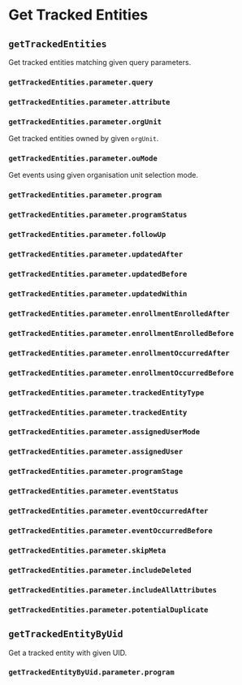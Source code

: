 # Get Tracked Entities

## `getTrackedEntities`

Get tracked entities matching given query parameters.

### `getTrackedEntities.parameter.query`

### `getTrackedEntities.parameter.attribute`

### `getTrackedEntities.parameter.orgUnit`

Get tracked entities owned by given `orgUnit`.

### `getTrackedEntities.parameter.ouMode`

Get events using given organisation unit selection mode.

### `getTrackedEntities.parameter.program`

### `getTrackedEntities.parameter.programStatus`

### `getTrackedEntities.parameter.followUp`

### `getTrackedEntities.parameter.updatedAfter`

### `getTrackedEntities.parameter.updatedBefore`

### `getTrackedEntities.parameter.updatedWithin`

### `getTrackedEntities.parameter.enrollmentEnrolledAfter`

### `getTrackedEntities.parameter.enrollmentEnrolledBefore`

### `getTrackedEntities.parameter.enrollmentOccurredAfter`

### `getTrackedEntities.parameter.enrollmentOccurredBefore`

### `getTrackedEntities.parameter.trackedEntityType`

### `getTrackedEntities.parameter.trackedEntity`

### `getTrackedEntities.parameter.assignedUserMode`

### `getTrackedEntities.parameter.assignedUser`

### `getTrackedEntities.parameter.programStage`

### `getTrackedEntities.parameter.eventStatus`

### `getTrackedEntities.parameter.eventOccurredAfter`

### `getTrackedEntities.parameter.eventOccurredBefore`

### `getTrackedEntities.parameter.skipMeta`

### `getTrackedEntities.parameter.includeDeleted`

### `getTrackedEntities.parameter.includeAllAttributes`

### `getTrackedEntities.parameter.potentialDuplicate`

## `getTrackedEntityByUid`

Get a tracked entity with given UID.

### `getTrackedEntityByUid.parameter.program`
